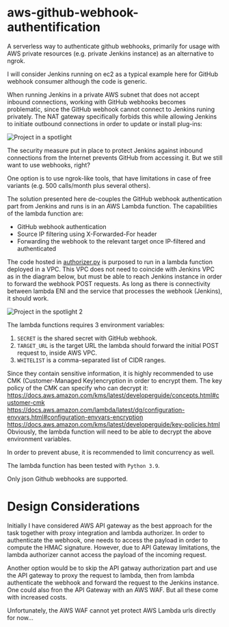 # aws-github-webhook-authentification
A serverless way to authenticate github webhooks, primarily for usage with AWS private resources (e.g. private Jenkins instance) as an alternative to ngrok.

I will consider Jenkins running on ec2 as a typical example here for GitHub webhook consumer although the code is generic.

When running Jenkins in a private AWS subnet that does not accept inbound connections, working with GitHub webhooks becomes problematic, since the GitHub webhook cannot connect to Jenkins runing privately. The NAT gateway specifically forbids this while allowing Jenkins to initiate outbound connections in order to update or install plug-ins:

![Project in a spotlight](https://github.com/lepadatu/aws-github-webhook-authentification/assets/16731864/92de8a2a-2b7f-496e-a2a2-dcf68ab652fd)

The security measure put in place to protect Jenkins against inbound connections from the Internet prevents GitHub from accessing it. But we still want to use webhooks, right?

One option is to use ngrok-like tools, that have limitations in case of free variants (e.g. 500 calls/month plus several others).

The solution presented here de-couples the GitHub webhook authentication part from Jenkins and runs is in an AWS Lambda function. The capabilities of the lambda function are:

- GitHub webhook authentication
- Source IP filtering using X-Forwarded-For header
- Forwarding the webhook to the relevant target once IP-filtered and authenticated

The code hosted in [authorizer.py](authorizer.py) is purposed to run in a lambda function deployed in a VPC. This VPC does not need to coincide with Jenkins VPC as in the diagram below, but must be able to reach Jenkins instance in order to forward the webhook POST requests. As long as there is connectivity between lambda ENI and the service that processes the webhook (Jenkins), it should work.

![Project in the spotlight 2](https://github.com/lepadatu/aws-github-webhook-authentification/assets/16731864/741fd950-0230-434a-936e-08eddec68673)

The lambda functions requires 3 environment variables:
1. `SECRET` is the shared secret with GitHub webhook.
2. `TARGET_URL` is the target URL the lambda should forward the initial POST request to, inside AWS VPC.
3. `WHITELIST` is a comma-separated list of CIDR ranges.

Since they contain sensitive information, it is highly recommended to use CMK (Customer-Managed Key)encryption in order to encrypt them. The key policy of the CMK can specify who can decrypt it:
https://docs.aws.amazon.com/kms/latest/developerguide/concepts.html#customer-cmk
https://docs.aws.amazon.com/lambda/latest/dg/configuration-envvars.html#configuration-envvars-encryption
https://docs.aws.amazon.com/kms/latest/developerguide/key-policies.html
Obviously, the lambda function will need to be able to decrypt the above environment variables.

In order to prevent abuse, it is recommended to limit concurrency as well.

The lambda function has been tested with `Python 3.9`.

Only json Github webhooks are supported.

# Design Considerations
Initially I have considered AWS API gateway as the best approach for the task together with proxy integration and lambda authorizer. In order to authenticate the webhook, one needs to access the payload in order to compute the HMAC signature. However, due to API Gateway limitations, the lambda authorizer cannot access the payload of the incoming request. 

Another option would be to skip the API gatway authorization part and use the API gateway to proxy the request to lambda, then from lambda authenticate the webhook and forward the request to the Jenkins instance. One could also fron the API Gateway with an AWS WAF. But all these come with increased costs.

Unfortunately, the AWS WAF cannot yet protect AWS Lambda urls directly for now...
